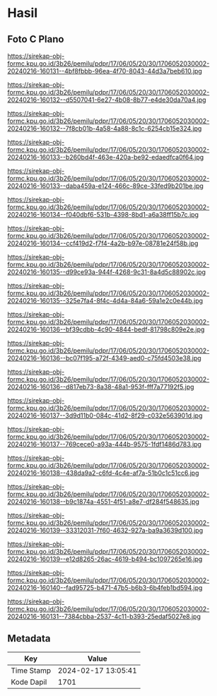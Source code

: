 # Hasil

## Foto C Plano

https://sirekap-obj-formc.kpu.go.id/3b26/pemilu/pdpr/17/06/05/20/30/1706052030002-20240216-160131--4bf8fbbb-96ea-4f70-8043-44d3a7beb610.jpg

https://sirekap-obj-formc.kpu.go.id/3b26/pemilu/pdpr/17/06/05/20/30/1706052030002-20240216-160132--d5507041-6e27-4b08-8b77-e4de30da70a4.jpg

https://sirekap-obj-formc.kpu.go.id/3b26/pemilu/pdpr/17/06/05/20/30/1706052030002-20240216-160132--7f8cb01b-4a58-4a88-8c1c-6254cb15e324.jpg

https://sirekap-obj-formc.kpu.go.id/3b26/pemilu/pdpr/17/06/05/20/30/1706052030002-20240216-160133--b260bd4f-463e-420a-be92-edaedfca0f64.jpg

https://sirekap-obj-formc.kpu.go.id/3b26/pemilu/pdpr/17/06/05/20/30/1706052030002-20240216-160133--daba459a-e124-466c-89ce-33fed9b201be.jpg

https://sirekap-obj-formc.kpu.go.id/3b26/pemilu/pdpr/17/06/05/20/30/1706052030002-20240216-160134--f040dbf6-531b-4398-8bd1-a6a38ff15b7c.jpg

https://sirekap-obj-formc.kpu.go.id/3b26/pemilu/pdpr/17/06/05/20/30/1706052030002-20240216-160134--ccf419d2-f7f4-4a2b-b97e-08781e24f58b.jpg

https://sirekap-obj-formc.kpu.go.id/3b26/pemilu/pdpr/17/06/05/20/30/1706052030002-20240216-160135--d99ce93a-944f-4268-9c31-8a4d5c88902c.jpg

https://sirekap-obj-formc.kpu.go.id/3b26/pemilu/pdpr/17/06/05/20/30/1706052030002-20240216-160135--325e7fa4-8f4c-4d4a-84a6-59a1e2c0e44b.jpg

https://sirekap-obj-formc.kpu.go.id/3b26/pemilu/pdpr/17/06/05/20/30/1706052030002-20240216-160136--bf39cdbb-4c90-4844-bedf-81798c809e2e.jpg

https://sirekap-obj-formc.kpu.go.id/3b26/pemilu/pdpr/17/06/05/20/30/1706052030002-20240216-160136--bc07f195-a72f-4349-aed0-c75fd4503e38.jpg

https://sirekap-obj-formc.kpu.go.id/3b26/pemilu/pdpr/17/06/05/20/30/1706052030002-20240216-160136--d817eb73-8a38-48a1-953f-fff7a77192f5.jpg

https://sirekap-obj-formc.kpu.go.id/3b26/pemilu/pdpr/17/06/05/20/30/1706052030002-20240216-160137--3d9d11b0-084c-41d2-8f29-c032e563901d.jpg

https://sirekap-obj-formc.kpu.go.id/3b26/pemilu/pdpr/17/06/05/20/30/1706052030002-20240216-160137--769cece0-a93a-444b-9575-1fdf1486d783.jpg

https://sirekap-obj-formc.kpu.go.id/3b26/pemilu/pdpr/17/06/05/20/30/1706052030002-20240216-160138--438da9a2-c6fd-4c4e-af7a-51b0c1c51cc6.jpg

https://sirekap-obj-formc.kpu.go.id/3b26/pemilu/pdpr/17/06/05/20/30/1706052030002-20240216-160138--b9c1874a-4551-4f51-a8e7-df284f548635.jpg

https://sirekap-obj-formc.kpu.go.id/3b26/pemilu/pdpr/17/06/05/20/30/1706052030002-20240216-160139--33312031-7f60-4632-927a-ba9a3639d100.jpg

https://sirekap-obj-formc.kpu.go.id/3b26/pemilu/pdpr/17/06/05/20/30/1706052030002-20240216-160139--e12d8265-26ac-4619-b494-bc1097265e16.jpg

https://sirekap-obj-formc.kpu.go.id/3b26/pemilu/pdpr/17/06/05/20/30/1706052030002-20240216-160140--fad95725-b471-47b5-b6b3-6b4feb1bd594.jpg

https://sirekap-obj-formc.kpu.go.id/3b26/pemilu/pdpr/17/06/05/20/30/1706052030002-20240216-160131--7384cbba-2537-4c11-b393-25edaf5027e8.jpg


## Metadata

| Key        | Value               |
| ---------- | ------------------- |
| Time Stamp | 2024-02-17 13:05:41 |
| Kode Dapil | 1701                |



